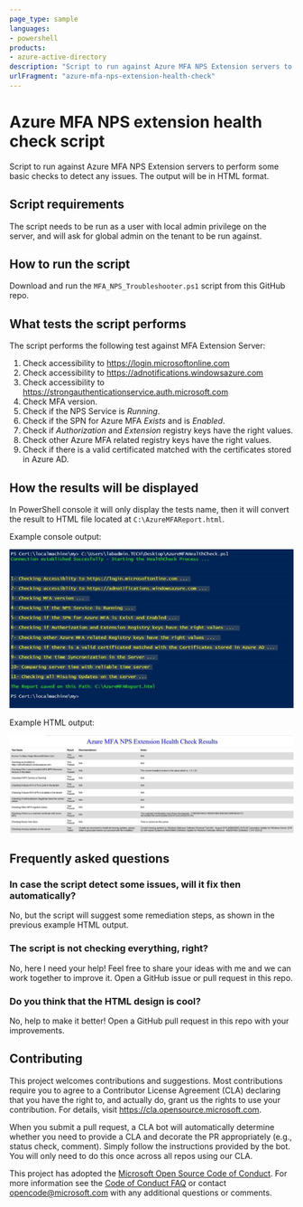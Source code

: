 ```yaml
---
page_type: sample
languages:
- powershell
products:
- azure-active-directory
description: "Script to run against Azure MFA NPS Extension servers to perform some basic checks to detect any issues. The output will be in HTML format."
urlFragment: "azure-mfa-nps-extension-health-check"
---
```


# Azure MFA NPS extension health check script

Script to run against Azure MFA NPS Extension servers to perform some basic checks to detect any issues. The output will be in HTML format.

## Script requirements

The script needs to be run as a user with local admin privilege on the server, and will ask for global admin on the tenant to be run against.

## How to run the script

Download and run the `MFA_NPS_Troubleshooter.ps1` script from this GitHub repo.

## What tests the script performs

The script performs the following test against MFA Extension Server:

1. Check accessibility to https://login.microsoftonline.com
1. Check accessibility to https://adnotifications.windowsazure.com
1. Check accessibility to https://strongauthenticationservice.auth.microsoft.com
1. Check MFA version.
1. Check if the NPS Service is *Running*.
1. Check if the SPN for Azure MFA *Exists* and is *Enabled*.
1. Check if *Authorization* and *Extension* registry keys have the right values.
1. Check other Azure MFA related registry keys have the right values.
1. Check if there is a valid certificated matched with the certificates stored in Azure AD.

## How the results will be displayed

In PowerShell console it will only display the tests name, then it will convert the result to HTML file located at `C:\AzureMFAReport.html`.

Example console output:

![Example PowerShell output](media/console_output.jpg)

Example HTML output:

![Example HTML output](media/html_output.jpg)

## Frequently asked questions

### In case the script detect some issues, will it fix then automatically?

No, but the script will suggest some remediation steps, as shown in the previous example HTML output.

### The script is not checking everything, right?

No, here I need your help! Feel free to share your ideas with me and we can work together to improve it. Open a GitHub issue or pull request in this repo.

### Do you think that the HTML design is cool?

No, help to make it better! Open a GitHub pull request in this repo with your improvements.

## Contributing

This project welcomes contributions and suggestions.  Most contributions require you to agree to a
Contributor License Agreement (CLA) declaring that you have the right to, and actually do, grant us
the rights to use your contribution. For details, visit https://cla.opensource.microsoft.com.

When you submit a pull request, a CLA bot will automatically determine whether you need to provide
a CLA and decorate the PR appropriately (e.g., status check, comment). Simply follow the instructions
provided by the bot. You will only need to do this once across all repos using our CLA.

This project has adopted the [Microsoft Open Source Code of Conduct](https://opensource.microsoft.com/codeofconduct/).
For more information see the [Code of Conduct FAQ](https://opensource.microsoft.com/codeofconduct/faq/) or
contact [opencode@microsoft.com](mailto:opencode@microsoft.com) with any additional questions or comments.
